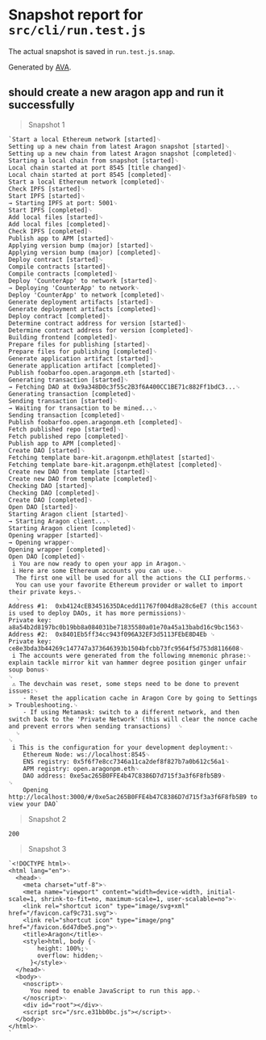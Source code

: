# Snapshot report for `src/cli/run.test.js`

The actual snapshot is saved in `run.test.js.snap`.

Generated by [AVA](https://ava.li).

## should create a new aragon app and run it successfully

> Snapshot 1

    `Start a local Ethereum network [started]␊
    Setting up a new chain from latest Aragon snapshot [started]␊
    Setting up a new chain from latest Aragon snapshot [completed]␊
    Starting a local chain from snapshot [started]␊
    Local chain started at port 8545 [title changed]␊
    Local chain started at port 8545 [completed]␊
    Start a local Ethereum network [completed]␊
    Check IPFS [started]␊
    Start IPFS [started]␊
    → Starting IPFS at port: 5001␊
    Start IPFS [completed]␊
    Add local files [started]␊
    Add local files [completed]␊
    Check IPFS [completed]␊
    Publish app to APM [started]␊
    Applying version bump (major) [started]␊
    Applying version bump (major) [completed]␊
    Deploy contract [started]␊
    Compile contracts [started]␊
    Compile contracts [completed]␊
    Deploy 'CounterApp' to network [started]␊
    → Deploying 'CounterApp' to network␊
    Deploy 'CounterApp' to network [completed]␊
    Generate deployment artifacts [started]␊
    Generate deployment artifacts [completed]␊
    Deploy contract [completed]␊
    Determine contract address for version [started]␊
    Determine contract address for version [completed]␊
    Building frontend [completed]␊
    Prepare files for publishing [started]␊
    Prepare files for publishing [completed]␊
    Generate application artifact [started]␊
    Generate application artifact [completed]␊
    Publish foobarfoo.open.aragonpm.eth [started]␊
    Generating transaction [started]␊
    → Fetching DAO at 0x9a348D0c3f55c2B3f6A400CC1BE71c882Ff1bdC3...␊
    Generating transaction [completed]␊
    Sending transaction [started]␊
    → Waiting for transaction to be mined...␊
    Sending transaction [completed]␊
    Publish foobarfoo.open.aragonpm.eth [completed]␊
    Fetch published repo [started]␊
    Fetch published repo [completed]␊
    Publish app to APM [completed]␊
    Create DAO [started]␊
    Fetching template bare-kit.aragonpm.eth@latest [started]␊
    Fetching template bare-kit.aragonpm.eth@latest [completed]␊
    Create new DAO from template [started]␊
    Create new DAO from template [completed]␊
    Checking DAO [started]␊
    Checking DAO [completed]␊
    Create DAO [completed]␊
    Open DAO [started]␊
    Starting Aragon client [started]␊
    → Starting Aragon client...␊
    Starting Aragon client [completed]␊
    Opening wrapper [started]␊
    → Opening wrapper␊
    Opening wrapper [completed]␊
    Open DAO [completed]␊
     i You are now ready to open your app in Aragon.␊
     i Here are some Ethereum accounts you can use.␊
      The first one will be used for all the actions the CLI performs.␊
      You can use your favorite Ethereum provider or wallet to import their private keys.␊
      ␊
    Address #1:  0xb4124cEB3451635DAcedd11767f004d8a28c6eE7 (this account is used to deploy DAOs, it has more permissions)␊
    Private key: a8a54b2d8197bc0b19bb8a084031be71835580a01e70a45a13babd16c9bc1563␊
    Address #2:  0x8401Eb5ff34cc943f096A32EF3d5113FEbE8D4Eb ␊
    Private key: ce8e3bda3b44269c147747a373646393b1504bfcbb73fc9564f5d753d8116608␊
     i The accounts were generated from the following mnemonic phrase:␊
    explain tackle mirror kit van hammer degree position ginger unfair soup bonus␊
    ␊
     ⚠ The devchain was reset, some steps need to be done to prevent issues:␊
        - Reset the application cache in Aragon Core by going to Settings > Troubleshooting.␊
        - If using Metamask: switch to a different network, and then switch back to the 'Private Network' (this will clear the nonce cache and prevent errors when sending transactions)  ␊
      ␊
    ␊
     i This is the configuration for your development deployment:␊
        Ethereum Node: ws://localhost:8545␊
        ENS registry: 0x5f6f7e8cc7346a11ca2def8f827b7a0b612c56a1␊
        APM registry: open.aragonpm.eth␊
        DAO address: 0xe5ac265B0FFE4b47C8386D7d715f3a3f6F8fb5B9␊
    ␊
        Opening http://localhost:3000/#/0xe5ac265B0FFE4b47C8386D7d715f3a3f6F8fb5B9 to view your DAO`

> Snapshot 2

    200

> Snapshot 3

    `<!DOCTYPE html>␊
    <html lang="en">␊
      <head>␊
        <meta charset="utf-8">␊
        <meta name="viewport" content="width=device-width, initial-scale=1, shrink-to-fit=no, maximum-scale=1, user-scalable=no">␊
        <link rel="shortcut icon" type="image/svg+xml" href="/favicon.caf9c731.svg">␊
        <link rel="shortcut icon" type="image/png" href="/favicon.6d47dbe5.png">␊
        <title>Aragon</title>␊
        <style>html, body {␊
            height: 100%;␊
            overflow: hidden;␊
          }</style>␊
      </head>␊
      <body>␊
        <noscript>␊
          You need to enable JavaScript to run this app.␊
        </noscript>␊
        <div id="root"></div>␊
        <script src="/src.e31bb0bc.js"></script>␊
      </body>␊
    </html>␊
    `
